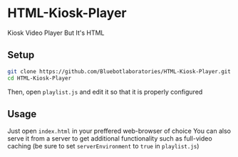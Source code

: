 # HTML-Kiosk-Player
 Kiosk Video Player But It's HTML


## Setup
~~~bash
git clone https://github.com/Bluebotlaboratories/HTML-Kiosk-Player.git
cd HTML-Kiosk-Player
~~~

Then, open `playlist.js` and edit it so that it is properly configured

## Usage
Just open `index.html` in your preffered web-browser of choice
You can also serve it from a server to get additional functionality such as full-video caching
(be sure to set `serverEnvironment` to `true` in `playlist.js`)
